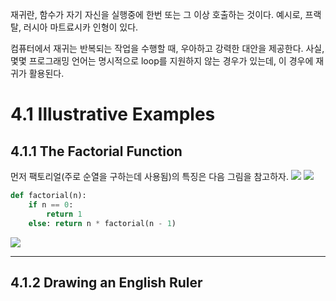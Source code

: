 재귀란, 함수가 자기 자신을 실행중에 한번 또는 그 이상 호출하는 것이다. 예시로, 프랙탈, 러시아 마트료시카 인형이 있다.

컴퓨터에서 재귀는 반복되는 작업을 수행할 때, 우아하고 강력한 대안을 제공한다. 사실, 몇몇 프로그래밍 언어는 명시적으로 loop를 지원하지 않는 경우가 있는데, 이 경우에 재귀가 활용된다.

# 4.1 Illustrative Examples

## 4.1.1 The Factorial Function

먼저 팩토리얼(주로 순열을 구하는데 사용됨)의 특징은 다음 그림을 참고하자.
![](https://velog.velcdn.com/images/calzone0404/post/a622297f-da33-4ba0-8d98-aaeddb42b5d6/image.png)
![](https://velog.velcdn.com/images/calzone0404/post/07be1d50-2336-4921-83b2-f1ee0ddbf0d7/image.png)

```python
def factorial(n):
	if n == 0:
		return 1
	else: return n * factorial(n - 1)
```
![](https://velog.velcdn.com/images/calzone0404/post/14c80d69-5a88-4bdd-a0c4-ae3a4a837b16/image.png)

<hr>

## 4.1.2 Drawing an English Ruler
